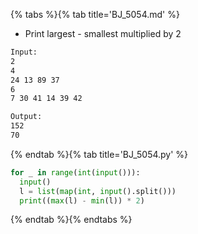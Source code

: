 {% tabs %}{% tab title='BJ_5054.md' %}

* Print largest - smallest multiplied by 2

```txt
Input:
2
4
24 13 89 37
6
7 30 41 14 39 42

Output:
152
70
```

{% endtab %}{% tab title='BJ_5054.py' %}

```py
for _ in range(int(input())):
  input()
  l = list(map(int, input().split()))
  print((max(l) - min(l)) * 2)
```

{% endtab %}{% endtabs %}
